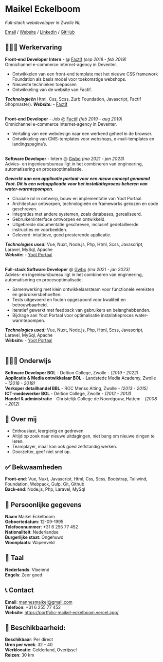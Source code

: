 # Maikel Eckelboom

_Full-stack webdeveloper in Zwolle NL_ <br>

[Email](mailto:mannesmaikel@gmail.com) / [Website](https://portfolio-maikel-eckelboom.vercel.app/) / [LinkedIn](https://www.linkedin.com/in/maikel-eckelboom-328b67181/) / [GitHub](https://github.com/maikeleckelboom/)

## 👩🏼‍💻 Werkervaring
**Front-end Developer Intern** - @ [Factif](https://factif.nl/) _(sep 2018 - feb 2019)_ <br>
Omnichannel e-commerce internet-agency in Deventer.
- Ontwikkelen van een front-end template met het nieuwe CSS framework Foundation als basis model voor toekomstige webshops.
- Nieuwste technieken toepassen <br>
- Ontwikkeling van de website van Factif.

**_Technologieën_** Html, Css, Scss, Zurb Foundation, Javascript, Factif Shopmaster).
**_Website:_** - [Factif](https://factif.nl/)
<br><br>

**Front-end Developer** - Job @ [Factif](https://factif.nl/) _(feb 2019 - aug 2019)_ <br>
Omnichannel e-commerce internet-agency in Deventer.
- Vertaling van een webdesign naar een werkend geheel in de browser.
- Ontwikkeling van CMS-templates voor webshops, e-mail-templates en landingspagina’s.
<br><br>

**Software Developer** - Intern @ [Gwbo](http://gwbo.nl/) _(ma 2021 - jan 2023)_ <br>
Advies- en ingenieursbureau ligt in het combineren van engineering, automatisering en procesoptimalisatie. <br>

_**Gewerkt aan een applicatie portaal voor een nieuw concept genaamd Yoot.
Dit is een webapplicatie voor het installatieproces beheren van water-warmtepompen.**_ <br>
- Cruciale rol in ontwerp, bouw en implementatie van Yoot Portaal.
- Architectuur ontworpen, technologieën en frameworks gekozen en code geschreven.
- Integraties met andere systemen, zoals databases, gerealiseerd.
- Gebruikersinterface ontworpen en ontwikkeld.
- Uitgebreide documentatie geschreven, inclusief gedetailleerde instructies en voorbeelden.
- Geleverd: intuïtieve, goed presterende applicatie.

**_Technologies used:_** Vue, Nuxt, Node.js, Php, Html, Scss, Javascript, Laravel, MySql, Apache<br>
**_Website:_** - [Yoot Portaal](https://portaal.yoot.nl/)
<br><br>

**Full-stack Software Developer** @ [Gwbo](http://gwbo.nl/) _(ma 2021 - jan 2023)_ <br>
Advies- en ingenieursbureau ligt in het combineren van engineering, automatisering en procesoptimalisatie.

- Samenwerking met klein ontwikkelaarsteam voor functionele vereisten en gebruikersbehoeften.
- Tests uitgevoerd en fouten opgespoord voor kwaliteit en betrouwbaarheid.
- Iteratief gewerkt met feedback van gebruikers en belanghebbenden.
- Bijdrage aan Yoot Portaal voor optimalisatie installatieproces water-warmtepompen.

**_Technologies used:_** Vue, Nuxt, Node.js, Php, Html, Scss, Javascript, Laravel, MySql, Apache<br>
**_Website:_** - [Yoot Portaal](https://portaal.yoot.nl/)
<br><br>

## 👩🏼‍🎓 Onderwijs
**Software Developer BOL** - Deltion College, Zwolle - _(2019 - 2022)_ <br>
**Applicatie & Media ontwikkelaar BOL** - Landstede Media Academy, Zwolle - _(2018 - 2019)_ <br>
**Verkoper detailhandel BBL** - ROC Menso Alting, Zwolle - _(2013 - 2015)_ <br>
**ICT-medewerker BOL** - Deltion College, Zwolle - _(2012 - 2013)_ <br>
**Handel & administratie** - Christelijk College de Noordgouw, Hattem - _(2008 - 2012)_ <br>

## 📝 Over mij
- Enthousiast, leergierig en gedreven
- Altijd op zoek naar nieuwe uitdagingen, niet bang om nieuwe dingen te leren.
- Teamplayer, maar kan ook goed zelfstandig werken.
- Doorzetter, geef niet snel op.

## ✅ Bekwaamheden
**Front-end**: Vue, Nuxt, Javascript, Html, Css, Scss, Bootstrap, Tailwind, Foundation, Webpack, Gulp, Git, Github<br>
**Back-end**: Node.js, Php, Laravel, MySql

## 📄 Persoonlijke gegevens
**Naam** Maikel Eckelboom <br>
**Geboortedatum**:  12-09-1995 <br>
**Telefoonnummer**:  +31 6 255 77 452 <br>
**Nationaliteit**:  Nederlandse <br>
**Burgerlijke staat**:  Ongehuwd <br>
**Woonplaats**:  Wapenveld <br>

## 💬 Taal
**Nederlands**: Vloeiend<br>
**Engels**: Zeer goed<br>

## 📞 Contact
**Email**: mannesmaikel@gmail.com <br>
**Telefoon**: +31 6 255 77 452 <br>
**Website**: https://portfolio-maikel-eckelboom.vercel.app/

## 📅 Beschikbaarheid:
**Beschikbaar**:  Per direct <br>
**Uren per week**:  32 - 40 <br>
**Werklocatie**:  Gelderland, Overijssel <br>
**Reizen**:  30 km <br>
